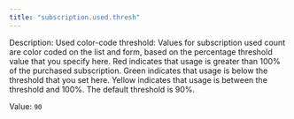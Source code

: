 ```yaml
---
title: "subscription.used.thresh"
---
```


Description: Used color-code threshold: Values for subscription used count are color coded on the list and form,
			based on the percentage threshold value that you specify here.
			Red indicates that usage is greater than 100% of the purchased subscription. 
			Green indicates that usage is below the threshold that you set here. 
			Yellow indicates that usage is between the threshold and 100%.
			The default threshold is 90%. 

Value: `90`